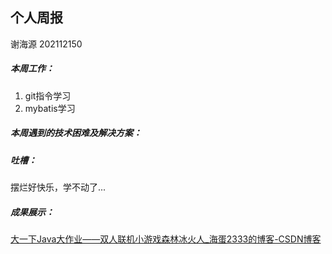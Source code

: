 ## 个人周报

谢海源 202112150

##### 本周工作：

1. git指令学习
1. mybatis学习

##### 本周遇到的技术困难及解决方案：



##### 吐槽：

摆烂好快乐，学不动了...

##### 成果展示：

[大一下Java大作业——双人联机小游戏森林冰火人_海蛋2333的博客-CSDN博客](https://blog.csdn.net/m0_60679171/article/details/125710879?spm=1001.2014.3001.5502)

